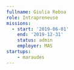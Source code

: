 ```yaml
---
fullname: Giulia Reboa
role: Intrapreneuse
missions:
  - start: '2019-06-01'
    end: '2019-12-31'
    status: admin
    employer: MAS
startups:
    - maraudes
---
```

